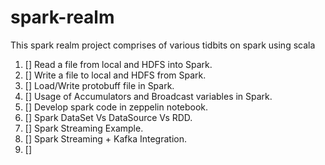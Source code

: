 # spark-realm

This spark realm project comprises of various tidbits on spark using scala

1. [] Read a file from local and HDFS into Spark.
2. [] Write a file to local and HDFS from Spark.
3. [] Load/Write protobuff file in Spark.
4. [] Usage of Accumulators and Broadcast variables in Spark.
5. [] Develop spark code in zeppelin notebook.
6. [] Spark DataSet Vs DataSource Vs RDD.
7. [] Spark Streaming Example.
8. [] Spark Streaming + Kafka Integration.
9. [] 
